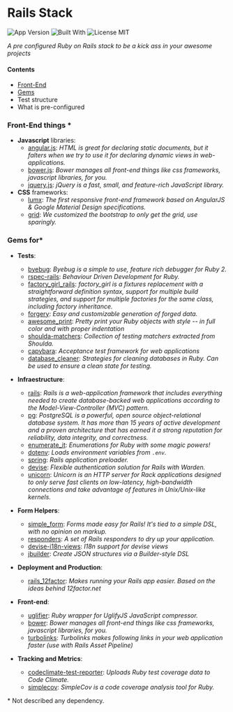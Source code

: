 # Rails Stack
![App Version](https://img.shields.io/badge/app%20version-1.4.2-brightgreen.svg)
![Built With](https://img.shields.io/badge/built%20with-love-ff69b4.svg)
![License MIT](https://img.shields.io/badge/licence-MIT-blue.svg)

*A pre configured Ruby on Rails stack to be a kick ass in your awesome projects*

#### Contents

- [Front-End](#front-end-things)
- [Gems](#gems-for)
- Test structure
- What is pre-configured
 

### Front-End things *

 - **Javascript** libraries: 
   - [angular.js][angular]: *HTML is great for declaring static documents, but it falters when we try to use it for declaring dynamic views in web-applications.*
   - [bower.js][bower]: *Bower manages all front-end things like css frameworks, javascript libraries, for you.*
   - [jquery.js][jquery]: *jQuery is a fast, small, and feature-rich JavaScript library.*
 - **CSS** frameworks:
   - [lumx][lumx]: *The first responsive front-end framework based on AngularJS & Google Material Design specifications.*
   - [grid][bootstrap-grid]: *We customized the bootstrap to only get the grid, use sparingly.*


### Gems for*

 - **Tests**: 
   - [byebug][byebug]: *Byebug is a simple to use, feature rich debugger for Ruby 2.*
   - [rspec-rails][rspec-rails]: *Behaviour Driven Development for Ruby.*
   - [factory_girl_rails][factory_girl_rails]: *factory_girl is a fixtures replacement with a straightforward definition syntax, support for multiple build strategies, and support for multiple factories for the same class, including factory inheritance.*
   - [forgery][forgery]: *Easy and customizable generation of forged data.*
   - [awesome_print][awesome_print]: *Pretty print your Ruby objects with style -- in full color and with proper indentation*
   - [shoulda-matchers][shoulda-matchers]: *Collection of testing matchers extracted from Shoulda.*
   - [capybara][capybara]: *Acceptance test framework for web applications*
   - [database_cleaner][database_cleaner]: *Strategies for cleaning databases in Ruby. Can be used to ensure a clean state for testing.*
   
 - **Infraestructure**: 
   - [rails][rails]: *Rails is a web-application framework that includes everything needed to create database-backed web applications according to the Model-View-Controller (MVC) pattern.*
   - [pg][pg]: *PostgreSQL is a powerful, open source object-relational database system. It has more than 15 years of active development and a proven architecture that has earned it a strong reputation for reliability, data integrity, and correctness.*
   - [enumerate_it][enumerate_it]: *Enumerations for Ruby with some magic powers!*
   - [dotenv][dotenv]: *Loads environment variables from `.env`.*
   - [spring][spring]: *Rails application preloader.*
   - [devise][devise]: *Flexible authentication solution for Rails with Warden.*
   - [unicorn][unicorn]: *Unicorn is an HTTP server for Rack applications designed to only serve fast clients on low-latency, high-bandwidth connections and take advantage of features in Unix/Unix-like kernels.*

 - **Form Helpers**: 
   - [simple_form][simple_form]: *Forms made easy for Rails! It's tied to a simple DSL, with no opinion on markup.*
   - [responders][responders]: *A set of Rails responders to dry up your application.*
   - [devise-i18n-views][devise-i18n-views]: *I18n support for devise views*
   - [jbuilder][jbuilder]: *Create JSON structures via a Builder-style DSL*

 - **Deployment and Production**: 
   - [rails_12factor][rails_12factor]: *Makes running your Rails app easier. Based on the ideas behind 12factor.net*

 - **Front-end**: 
   - [uglifier][uglifier]: *Ruby wrapper for UglifyJS JavaScript compressor.*
   - [bower][bower]: *Bower manages all front-end things like css frameworks, javascript libraries, for you.*
   - [turbolinks][turbolinks]: *Turbolinks makes following links in your web application faster (use with Rails Asset Pipeline)*

 - **Tracking and Metrics**: 
   - [codeclimate-test-reporter][codeclimate-test-reporter]: *Uploads Ruby test coverage data to Code Climate.*
   - [simplecov][simplecov]: *SimpleCov is a code coverage analysis tool for Ruby.*


\* Not described any dependency.

[angular]: https://angularjs.org/
[bower]: https://bower.io/
[lumx]: http://ui.lumapps.com/
[jquery]: http://jquery.com/
[bootstrap-grid]: http://getbootstrap.com/css/#grid
[rails]: http://rubyonrails.org/
[pg]: http://www.postgresql.org/
[uglifier]: https://github.com/lautis/uglifier
[enumerate_it]: https://github.com/cassiomarques/enumerate_it
[devise]: https://github.com/plataformatec/devise
[devise-i18n-views]: https://github.com/mcasimir/devise-i18n-views
[simple_form]: https://github.com/plataformatec/simple_form
[responders]: https://github.com/plataformatec/responders
[turbolinks]: https://github.com/rails/turbolinks
[jbuilder]: https://github.com/rails/jbuilder
[dotenv]: https://github.com/bkeepers/dotenv
[unicorn]: https://github.com/defunkt/unicorn
[byebug]: https://github.com/deivid-rodriguez/byebug
[rspec-rails]: https://github.com/rspec/rspec-rails
[factory_girl_rails]: https://github.com/thoughtbot/factory_girl_rails
[forgery]: https://github.com/sevenwire/forgery
[awesome_print]: https://github.com/michaeldv/awesome_print
[shoulda-matchers]: https://github.com/thoughtbot/shoulda-matchers
[spring]: https://github.com/rails/spring
[capybara]: http://jnicklas.github.io/capybara
[database_cleaner]: https://github.com/DatabaseCleaner/database_cleaner
[simplecov]: https://github.com/colszowka/simplecov
[codeclimate-test-reporter]: http://codeclimate.com
[rails_12factor]: https://github.com/heroku/rails_12factor
